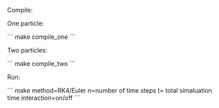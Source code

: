 Compile:

One particle:

´´´
make compile_one
´´´

Two particles:

´´´
make compile_two
´´´

Run:

´´´
make method=RK4/Euler n=number of time steps t= total simaluation time interaction=on/off
´´´




